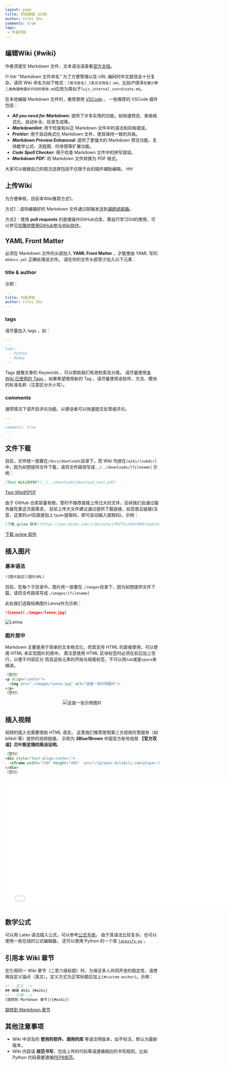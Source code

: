 ```yaml
---
layout: page
title: 开始编辑（必读）
author: Yifei Zhu
comments: true
tags:
 - 作者须知
---
```

## 编辑Wiki {#wiki}
作者须提交 Markdown 文件，文本语法请查看[官方文档](https://markdown.com.cn/intro.html)。

!!! tldr "Markdown 文件命名"
    为了方便管理以及 URL 编码时中文路径会十分复杂，请将 Wiki 命名为如下格式：`[英文姓名]_[英文文档名].md`，比如卢璟泽`批量计算二面角键角键长代码的使用.md`应改为类似于`lujz_internal_coordinate.md`。

在本地编辑 Markdown 文件时，推荐使用 [VSCode](https://code.visualstudio.com/) 。
一些推荐的 VSCode 插件包括：

- ***All you need for Markdown:*** 提供了许多实用的功能，如快速预览、表格格式化、自动补全、目录生成等。
- ***Markdownlint:*** 用于检查和纠正 Markdown 文件中的语法和风格错误。
- ***Prettier:*** 用于自动格式化 Markdown 文件，使其保持一致的风格。
- ***Markdown Preview Enhanced:*** 提供了更强大的 Markdown 预览功能，支持数学公式、流程图、时序图等扩展功能。
- ***Code Spell Checker:*** 用于检查 Markdown 文件中的拼写错误。
- ***Markdown PDF:*** 将 Markdown 文件转换为 PDF 格式。

大家可以根据自己的情况选择包括不仅限于此的插件辅助编辑。
HH
## 上传Wiki
为方便审核，目前本Wiki推荐方式1。

方式1：请将编辑好的 Markdown 文件通过邮箱发送到[课题组邮箱](mailto:zhuyifei.phil@gmail.com)。

方式2：使用 **pull requests** 的直接操作GitHub仓库，需自行学习Git的使用，可以参见[优雅地使用GitHub参与Wiki协作](./submit_wiki.md)。

## YAML Front Matter
必须在 Markdown 文件的头部加入 **YAML Front Matter** ，才能使由 YAML 写的 `mkdocs.yml` 正确处理该文件。
请在你的文件头部至少加入以下元素：

### title & author
示例：
```YAML
---
title: 作者须知
author: Yifei Zhu
---
```

### tags
请尽量加入 tags ，如：

```YAML
---
...
tags:
  - Python
  - Numpy
---
```
Tags 就像文章的 Keywords ，可以帮助我们有效检索及分类。
请尽量使用[本 Wiki 已使用的 Tags ](../tags.md)，如果希望使用新的 Tag ，请尽量使用该软件、方法、模块的标准名称（注意区分大小写）。

### comments
通常情况下请开启评论功能、以便读者可以快速提交反馈或评论。
```YAML
---
...
comments: true
---
```
## 文件下载
目前，文件统一放置在`/docs/downloads`目录下，而 Wiki 均放在`/wiki/[subdir]`中，因为如想提供文件下载，请将文件路径写成`../../downloads/[filename]`
示例：
```Markdown
[Test Wiki的PDF](../../downloads/download_test.pdf)
```
[Test Wiki的PDF](../../downloads/download_test.pdf)


由于 GitHub 仓库容量有限，暂时不推荐直接上传过大的文件，后续我们会通过服务器完善这方面需求。
目前上传大文件建议通过提供下载链接，如百度云链接(注意，这里的url后直接加上`?pwd=`提取码，即可自动输入提取码)，示例：
```Markdown
[下载 gview 软件](https://pan.baidu.com/s/1Dczutuc1fMJT5vJX64YB0Q?pwd=5zy3)
```
[下载 gview 软件](https://pan.baidu.com/s/1Dczutuc1fMJT5vJX64YB0Q?pwd=5zy3)


## 插入图片
### 基本语法
```HTML
![图片描述](图片URL)
```
目前，在每个子目录中，图片统一放置在`./images`目录下，因为如想提供文件下载，请将文件路径写成`./images/[filename]`

此处我们选取经典图片Lenna作为示例：
```Markdown
![Lenna](./images/lenna.jpg)
```
![Lenna](./images/lenna.jpg)

### 图片居中
Markdown 主要是用于简单的文本格式化，但其支持 HTML 的直接使用，可以使用 HTML 来实现图片的居中。
需注意使用 HTML 区块标签时必须在前后加上空行，以便于内容区分
而且这些元素的开始与结尾标签，不可以用`tab`或是`space`来缩进。

```HTML
（空行）
<p align="center">
  <img src="./images/lenna.jpg" alt="这是一张示例图片">
</p>
（空行）
```

<p align="center">
  <img src="./images/lenna.jpg" alt="这是一张示例图片">
</p>


## 插入视频
视频的插入也需要借助 HTML 语言。
这里我们推荐使用第三方视频托管服务（如 bilibili 等）提供的视频链接。
示例为 **3Blue1Brown** 中国官方账号视频 **【官方双语】贝叶斯定理的简洁证明**。

```HTML
（空行）
<div style="text-align:center;">
  <iframe width="720" height="405"  src="//player.bilibili.com/player.html?aid=84799859&bvid=BV1o7411a76m&cid=145676706&p=1" scrolling="no" border="0" frameborder="no" framespacing="0" allowfullscreen="true"> </iframe>
</div>
（空行）
```

<div style="text-align:center;">
  <iframe width="752" height="423"  src="//player.bilibili.com/player.html?aid=84799859&bvid=BV1o7411a76m&cid=145676706&p=1&autoplay=0" scrolling="no" border="0" frameborder="no" framespacing="0" allowfullscreen="true"> </iframe>
</div>

## 数学公式
可以用 Latex 语法插入公式，可以参考[公式手册](https://www.cnblogs.com/1024th/p/11623258.html)。
由于其语法比较复杂，也可以使用一些在线的公式编辑器。
还可以使用 Python 的一个库 [`latexify-py`](https://github.com/google/latexify_py.git) 。

## 引用本 Wiki 章节
在引用同一 Wiki 章节（二至六级标题）时，为保证多人共同开发的稳定性，请使用自定义锚点（英文）。定义方式为正常标题后加上`{#custom-anchor}`。示例：
```HTML
<!-- 定义 -->
## 编辑 Wiki {#wiki}
<!-- 引用 -->
[跳转到 Markdown 章节]({#wiki})
```
[跳转到 Markdown 章节]({#wiki})

## 其他注意事项
  - Wiki 中涉及的 **使用的软件、调用的库** 等请注明版本，如不标注，默认为最新版本。
  - Wiki 内容请 **规范书写**，包括上传的代码等请遵循相应的书写规则，比如 Python 代码需要遵循[PEP8规范](https://peps.python.org/pep-0008/)。
